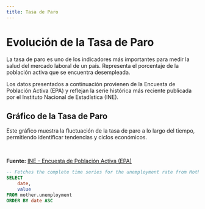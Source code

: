 ```yaml
---
title: Tasa de Paro 
---
```

# Evolución de la Tasa de Paro

La tasa de paro es uno de los indicadores más importantes para medir la salud del mercado laboral de un país. Representa el porcentaje de la población activa que se encuentra desempleada.

Los datos presentados a continuación provienen de la Encuesta de Población Activa (EPA) y reflejan la serie histórica más reciente publicada por el Instituto Nacional de Estadística (INE).

## Gráfico de la Tasa de Paro

Este gráfico muestra la fluctuación de la tasa de paro a lo largo del tiempo, permitiendo identificar tendencias y ciclos económicos.

<LineChart
    data={unemployment_data}
    x=date
    y=value
    yAxisTitle="Tasa de Paro (%)"
    title="Tasa de Paro en España (Serie Histórica)"
/>

<DataTable
    data={unemployment_data}
    title="Datos Históricos de la Tasa de Paro"
/>

<br/>

**Fuente:** [INE - Encuesta de Población Activa (EPA)](https://www.ine.es/dyngs/INEbase/es/operacion.htm?c=Estadistica_C&cid=1254736176918&menu=ultiDatos&idp=1254735976595)

```sql unemployment_data
-- Fetches the complete time series for the unemployment rate from MotherDuck
SELECT
    date,
    value
FROM mother.unemployment
ORDER BY date ASC
```